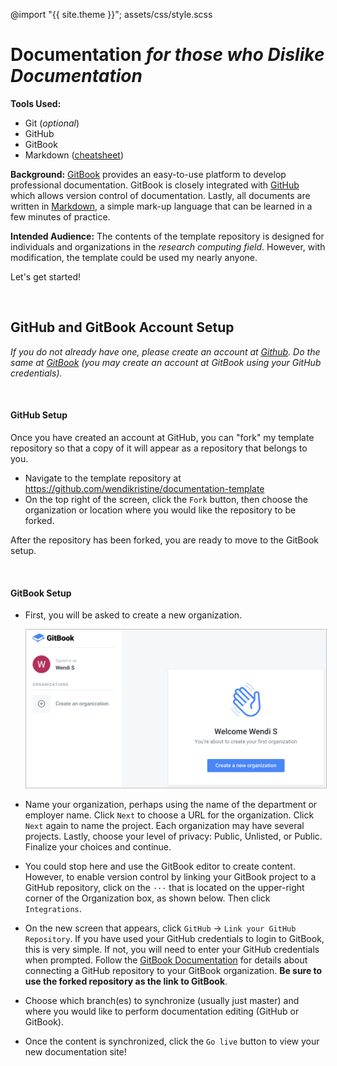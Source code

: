 ---
---

@import "{{ site.theme }}";
assets/css/style.scss

# Documentation _for those who Dislike Documentation_

**Tools Used:**
- Git (_optional_)
- GitHub
- GitBook
- Markdown ([cheatsheet](markdown-cheatsheet.pdf))

**Background:**
[GitBook](http://gitbook.com) provides an easy-to-use platform to develop professional documentation. GitBook is closely integrated with [GitHub](http://www.github.com) which allows version control of documentation. Lastly, all documents are written in [Markdown](https://en.wikipedia.org/wiki/Markdown), a simple mark-up language that can be learned in a few minutes of practice.

**Intended Audience:**
The contents of the template repository is designed for individuals and organizations in the _research computing field_. However, with modification, the template could be used my nearly anyone.

Let's get started!

<br>

## GitHub and GitBook Account Setup

_If you do not already have one, please create an account at [Github](https://github.com/). Do the same at [GitBook](http://www.gitbook.com) (you may create an account at GitBook using your GitHub credentials)._

<br>

#### GitHub Setup

Once you have created an account at GitHub, you can "fork" my template repository so that a copy of it will appear as a repository that belongs to you.

- Navigate to the template repository at https://github.com/wendikristine/documentation-template
- On the top right of the screen, click the `Fork` button, then choose the organization or location where you would like the repository to be forked.

After the repository has been forked, you are ready to move to the GitBook setup.

<br>

#### GitBook Setup
- First, you will be asked to create a new organization.    

  <a target="_new" href="screenshots/new-org.png"><img src="screenshots/new-org.png" style="border-style:ridge;border-color:#bfbfbf;border-width:1px;width:550px;" /></a>   
  <!-- o_ -->


- Name your organization, perhaps using the name of the department or employer name. Click `Next` to choose a URL for the organization. Click `Next` again to name the project. Each organization may have several projects. Lastly, choose your level of privacy: Public, Unlisted, or Public. Finalize your choices and continue.

- You could stop here and use the GitBook editor to create content. However, to enable version control by linking your GitBook project to a GitHub repository, click on the `···` that is located on the upper-right corner of the Organization box, as shown below. Then click `Integrations`.

- On the new screen that appears, click `GitHub` &rarr; `Link your GitHub Repository`. If you have used your GitHub credentials to login to GitBook, this is very simple. If not, you will need to enter your GitHub credentials when prompted. Follow the [GitBook Documentation](https://docs.gitbook.com/integrations/github) for details about connecting a GitHub repository to your GitBook organization. **Be sure to use the forked repository as the link to GitBook**.

- Choose which branch(es) to synchronize (usually just master) and where you would like to perform documentation editing (GitHub or GitBook).

- Once the content is synchronized, click the `Go live` button to view your new documentation site!
